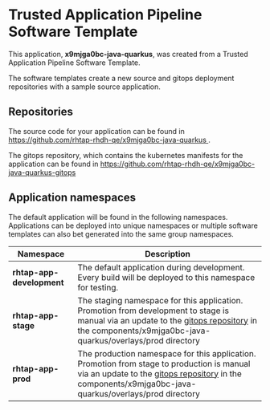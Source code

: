 # Trusted Application Pipeline Software Template

This application, **x9mjga0bc-java-quarkus**, was created from a Trusted Application Pipeline Software Template.

The software templates create a new source and gitops deployment repositories with a sample source application. 

## Repositories

The source code for your application can be found in [https://github.com/rhtap-rhdh-qe/x9mjga0bc-java-quarkus ](https://github.com/rhtap-rhdh-qe/x9mjga0bc-java-quarkus ).
 
The gitops repository, which contains the kubernetes manifests for the application can be found in 
[https://github.com/rhtap-rhdh-qe/x9mjga0bc-java-quarkus-gitops ](https://github.com/rhtap-rhdh-qe/x9mjga0bc-java-quarkus-gitops ) 

## Application namespaces 

The default application will be found in the following namespaces. Applications can be deployed into unique namespaces or multiple software templates can also bet generated into the same group namespaces.  

|  Namespace   |  Description   |  
| -------- | -------- |   
| **rhtap-app-development** | The default application during development. Every build will be deployed to this namespace for testing. | 
| **rhtap-app-stage** | The staging namespace for this application. Promotion from development to stage is manual via an update to the [gitops repository](https://github.com/rhtap-rhdh-qe/x9mjga0bc-java-quarkus-gitops ) in the components/x9mjga0bc-java-quarkus/overlays/prod directory |  
| **rhtap-app-prod** | The production namespace for this application. Promotion from stage to production is manual via an update to the [gitops repository](https://github.com/rhtap-rhdh-qe/x9mjga0bc-java-quarkus-gitops ) in the components/x9mjga0bc-java-quarkus/overlays/prod directory | 